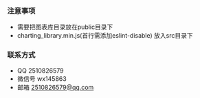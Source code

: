 ### 注意事项
- 需要把图表库目录放在public目录下
- charting_library.min.js(首行需添加eslint-disable) 放入src目录下

### 联系方式
- QQ 2510826579
- 微信号 wx145863
- 邮箱 2510826579@qq.com

